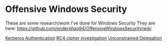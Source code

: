 # Offensive Windows Security
These are some research/work I've done for Windows Security
They are here:
https://github.com/enderphan94/OffensiveWindowsSecurity/wiki

[Kerberos Authentication](https://github.com/enderphan94/OffensiveWindowsSecurity/wiki/Kerberos-Authentication)
[RC4 cipher investigation](https://github.com/enderphan94/OffensiveWindowsSecurity/wiki/RC4-cipher-investigation)
[Unconstrained Delegation](https://github.com/enderphan94/OffensiveWindowsSecurity/wiki/RC4-cipher-investigation)
